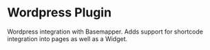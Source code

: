 # Wordpress Plugin

Wordpress integration with Basemapper. Adds support for shortcode integration into pages as well as a Widget.